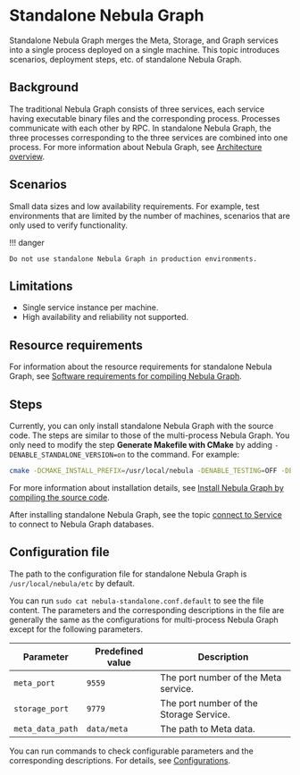 # Standalone Nebula Graph

Standalone Nebula Graph merges the Meta, Storage, and Graph services into a single process deployed on a single machine. This topic introduces scenarios, deployment steps, etc. of standalone Nebula Graph.

## Background

The traditional Nebula Graph consists of three services, each service having executable binary files and the corresponding process. Processes communicate with each other by RPC. In standalone Nebula Graph, the three processes corresponding to the three services are combined into one process. For more information about Nebula Graph, see [Architecture overview](../1.introduction/3.nebula-graph-architecture/1.architecture-overview.md).

## Scenarios

Small data sizes and low availability requirements. For example, test environments that are limited by the number of machines, scenarios that are only used to verify functionality.

!!! danger

    Do not use standalone Nebula Graph in production environments. 

## Limitations

- Single service instance per machine.
- High availability and reliability not supported.

## Resource requirements

For information about the resource requirements for standalone Nebula Graph, see [Software requirements for compiling Nebula Graph](1.resource-preparations.md).

## Steps 

Currently, you can only install standalone Nebula Graph with the source code. The steps are similar to those of the multi-process Nebula Graph. You only need to modify the step **Generate Makefile with CMake** by adding `-DENABLE_STANDALONE_VERSION=on` to the command. For example:

```bash
cmake -DCMAKE_INSTALL_PREFIX=/usr/local/nebula -DENABLE_TESTING=OFF -DENABLE_STANDALONE_VERSION=on -DCMAKE_BUILD_TYPE=Release .. 
``` 

For more information about installation details, see [Install Nebula Graph by compiling the source code](2.compile-and-install-nebula-graph/1.install-nebula-graph-by-compiling-the-source-code.md).

After installing standalone Nebula Graph, see the topic [connect to Service](connect-to-nebula-graph.md) to connect to Nebula Graph databases.

## Configuration file

The path to the configuration file for standalone Nebula Graph is `/usr/local/nebula/etc` by default.

You can run `sudo cat nebula-standalone.conf.default` to see the file content. The parameters and the corresponding descriptions in the file are generally the same as the configurations for multi-process Nebula Graph except for the following parameters.

| Parameter             | Predefined value     | Description                  |
| ---------------- | ----------- | --------------------- |
| `meta_port`      | `9559`      | The port number of the Meta service.    |
| `storage_port`   | `9779`      | The port number of the Storage Service. |
| `meta_data_path` | `data/meta` | The path to Meta data.  |

You can run commands to check configurable parameters and the corresponding descriptions. For details, see [Configurations](../5.configurations-and-logs/1.configurations/1.configurations.md).